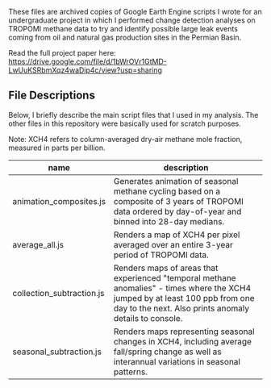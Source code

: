 These files are archived copies of Google Earth Engine scripts I wrote for an undergraduate project in which I performed change detection analyses on TROPOMI methane data to try and identify possible large leak events coming from oil and natural gas production sites in the Permian Basin.  

Read the full project paper here: https://drive.google.com/file/d/1bWrOVr1GtMD-LwUuKSRbmXqz4waDip4c/view?usp=sharing

## File Descriptions

Below, I briefly describe the main script files that I used in my analysis.  The other files in this repository were basically used for scratch purposes.

Note: XCH4 refers to column-averaged dry-air methane mole fraction, measured in parts per billion.  

| name | description |
| -------- | --------- |
| animation_composites.js | Generates animation of seasonal methane cycling based on a composite of 3 years of TROPOMI data ordered by day-of-year and binned into 28-day medians. |
| average_all.js | Renders a map of XCH4 per pixel averaged over an entire 3-year period of TROPOMI data. |
| collection_subtraction.js | Renders maps of areas that experienced "temporal methane anomalies" - times where the XCH4 jumped by at least 100 ppb from one day to the next. Also prints anomaly details to console. |
| seasonal_subtraction.js | Renders maps representing seasonal changes in XCH4, including average fall/spring change as well as interannual variations in seasonal patterns. |
